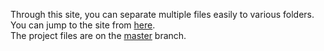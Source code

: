 Through this site, you can separate multiple files easily to various folders.<br>
You can jump to the site from [here](https://filehandler.000webhostapp.com/).<br>
The project files are on the [master](https://github.com/lukakavlelashvili11/filehandler/tree/master) branch.
